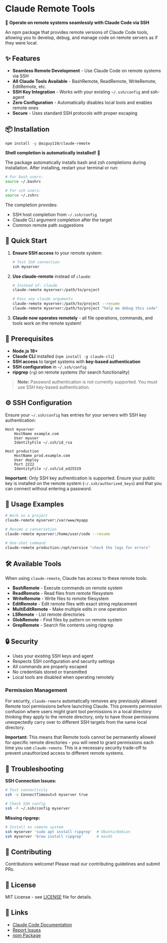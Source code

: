 # Claude Remote Tools

🚀 **Operate on remote systems seamlessly with Claude Code via SSH**

An npm package that provides remote versions of Claude Code tools, allowing you to develop, debug, and manage code on remote servers as if they were local.

## ✨ Features

- **Seamless Remote Development** - Use Claude Code on remote systems via SSH
- **All Claude Tools Available** - BashRemote, ReadRemote, WriteRemote, EditRemote, etc.
- **SSH Key Integration** - Works with your existing `~/.ssh/config` and ssh-agent
- **Zero Configuration** - Automatically disables local tools and enables remote ones
- **Secure** - Uses standard SSH protocols with proper escaping

## 📦 Installation

```bash
npm install -g @aiguy110/claude-remote
```

**Shell completion is automatically installed!** 🎉

The package automatically installs bash and zsh completions during installation. After installing, restart your terminal or run:

```bash
# For bash users:
source ~/.bashrc

# For zsh users:  
source ~/.zshrc
```

The completion provides:
- SSH host completion from `~/.ssh/config` 
- Claude CLI argument completion after the target
- Common remote path suggestions

## 🚀 Quick Start

1. **Ensure SSH access** to your remote system:
   ```bash
   # Test SSH connection
   ssh myserver
   ```

2. **Use claude-remote** instead of `claude`:
   ```bash
   # Instead of: claude
   claude-remote myserver:/path/to/project

   # Pass any claude arguments
   claude-remote myserver:/path/to/project --resume
   claude-remote myserver:/path/to/project "help me debug this code"
   ```

3. **Claude now operates remotely** - all file operations, commands, and tools work on the remote system!

## 🔧 Prerequisites

- **Node.js 18+** 
- **Claude CLI** installed (`npm install -g claude-cli`)
- **SSH access** to target systems with **key-based authentication**
- **SSH configuration** in `~/.ssh/config`
- **ripgrep** (`rg`) on remote systems (for search functionality)

> **Note:** Password authentication is not currently supported. You must use SSH key-based authentication.

## ⚙️ SSH Configuration

Ensure your `~/.ssh/config` has entries for your servers with SSH key authentication:

```
Host myserver
    HostName example.com
    User myuser
    IdentityFile ~/.ssh/id_rsa
    
Host production
    HostName prod.example.com
    User deploy
    Port 2222
    IdentityFile ~/.ssh/id_ed25519
```

**Important:** Only SSH key authentication is supported. Ensure your public key is installed on the remote system (`~/.ssh/authorized_keys`) and that you can connect without entering a password.

## 📖 Usage Examples

```bash
# Work on a project
claude-remote myserver:/var/www/myapp

# Resume a conversation
claude-remote myserver:/home/user/code --resume

# One-shot command
claude-remote production:/opt/service "check the logs for errors"
```

## 🛠️ Available Tools

When using `claude-remote`, Claude has access to these remote tools:

- **BashRemote** - Execute commands on remote system
- **ReadRemote** - Read files from remote filesystem  
- **WriteRemote** - Write files to remote filesystem
- **EditRemote** - Edit remote files with exact string replacement
- **MultiEditRemote** - Make multiple edits in one operation
- **LSRemote** - List remote directories
- **GlobRemote** - Find files by pattern on remote system
- **GrepRemote** - Search file contents using ripgrep

## 🔒 Security

- Uses your existing SSH keys and agent
- Respects SSH configuration and security settings
- All commands are properly escaped
- No credentials stored or transmitted
- Local tools are disabled when operating remotely

### Permission Management

For security, `claude-remote` automatically removes any previously allowed Remote tool permissions before launching Claude. This prevents permission confusion where users might grant tool permissions in a local directory thinking they apply to the remote directory, only to have those permissions unexpectedly carry over to different SSH targets from the same local directory.

**Important:** This means that Remote tools cannot be permanently allowed for specific remote directories - you will need to grant permissions each time you use `claude-remote`. This is a necessary security trade-off to prevent unauthorized access to different remote systems.

## 🐛 Troubleshooting

**SSH Connection Issues:**
```bash
# Test connectivity
ssh -o ConnectTimeout=5 myserver true

# Check SSH config
ssh -F ~/.ssh/config myserver
```

**Missing ripgrep:**
```bash
# Install on remote system
ssh myserver 'sudo apt install ripgrep'  # Ubuntu/Debian
ssh myserver 'brew install ripgrep'      # macOS
```

## 🤝 Contributing

Contributions welcome! Please read our contributing guidelines and submit PRs.

## 📄 License

MIT License - see [LICENSE](LICENSE) file for details.

## 🔗 Links

- [Claude Code Documentation](https://docs.anthropic.com/claude/docs)
- [Report Issues](https://github.com/aiguy110/claude-remote/issues)
- [npm Package](https://www.npmjs.com/package/@aiguy110/claude-remote)